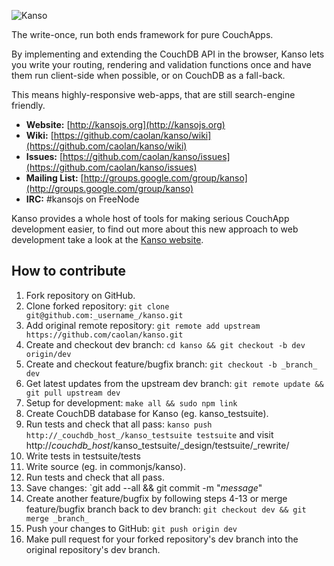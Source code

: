 ![Kanso](http://kansojs.org/images/kanso.png)

The write-once, run both ends framework for pure CouchApps.

By implementing and extending the CouchDB API in the browser, Kanso lets you write
your routing, rendering and validation functions once and have them run
client-side when possible, or on CouchDB as a fall-back.

This means highly-responsive web-apps, that are still search-engine friendly.

* __Website:__ [http://kansojs.org](http://kansojs.org)
* __Wiki:__ [https://github.com/caolan/kanso/wiki](https://github.com/caolan/kanso/wiki)
* __Issues:__ [https://github.com/caolan/kanso/issues](https://github.com/caolan/kanso/issues)
* __Mailing List:__ [http://groups.google.com/group/kanso](http://groups.google.com/group/kanso)
* __IRC:__ #kansojs on FreeNode

Kanso provides a whole host of tools for making serious CouchApp development easier,
to find out more about this new approach to web development take a look at the
[Kanso website](http://kansojs.org).

How to contribute
-----------------
1. Fork repository on GitHub.
2. Clone forked repository: `git clone git@github.com:_username_/kanso.git`
3. Add original remote repository: `git remote add upstream https://github.com/caolan/kanso.git`
4. Create and checkout dev branch: `cd kanso && git checkout -b dev origin/dev`
5. Create and checkout feature/bugfix branch: `git checkout -b _branch_ dev`
6. Get latest updates from the upstream dev branch: `git remote update && git pull upstream dev`
7. Setup for development: `make all && sudo npm link`
8. Create CouchDB database for Kanso (eg. kanso_testsuite).
9. Run tests and check that all pass: `kanso push http://_couchdb_host_/kanso_testsuite testsuite` and visit http://_couchdb_host_/kanso_testsuite/_design/testsuite/_rewrite/
10. Write tests in testsuite/tests
11. Write source (eg. in commonjs/kanso).
12. Run tests and check that all pass.
13. Save changes: `git add --all && git commit -m "_message_"
14. Create another feature/bugfix by following steps 4-13 or merge feature/bugfix branch back to dev branch: `git checkout dev && git merge _branch_`
15. Push your changes to GitHub: `git push origin dev`
16. Make pull request for your forked repository's dev branch into the original repository's dev branch.